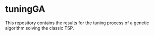 # tuningGA
This repository contains the results for the tuning process of a genetic algorithm solving the classic TSP.

